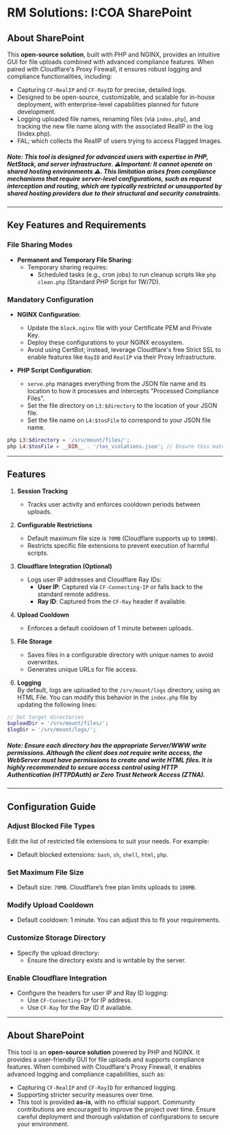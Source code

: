 # RM Solutions: I:COA SharePoint

## About SharePoint  

This **open-source solution**, built with PHP and NGINX, provides an intuitive GUI for file uploads combined with advanced compliance features. When paired with Cloudflare's Proxy Firewall, it ensures robust logging and compliance functionalities, including:

- Capturing `CF-RealIP` and `CF-RayID` for precise, detailed logs.
- Designed to be open-source, customizable, and scalable for in-house deployment, with enterprise-level capabilities planned for future development.
- Logging uploaded file names, renaming files (via `index.php`), and tracking the new file name along with the associated RealIP in the log (Index.php).
- FAL; which collects the RealIP of users trying to access Flagged Images.

##### **Note**: This tool is designed for advanced users with expertise in PHP, NetStack, and server infrastructure. ⚠️**Important**: It **cannot** operate on shared hosting environments ⚠️. This limitation arises from compliance mechanisms that require server-level configurations, such as request interception and routing, which are typically restricted or unsupported by shared hosting providers due to their structural and security constraints.
---

## Key Features and Requirements

### File Sharing Modes
- **Permanent and Temporary File Sharing**:
  - Temporary sharing requires:
    - Scheduled tasks (e.g., cron jobs) to run cleanup scripts like `php clean.php` (Standard PHP Script for 1W/7D).

### Mandatory Configuration
- **NGINX Configuration**:
  - Update the `block.nginx` file with your Certificate PEM and Private Key.
  - Deploy these configurations to your NGINX ecosystem.
  - Avoid using CertBot; instead, leverage Cloudflare's free Strict SSL to enable features like `RayID` and `RealIP` via their Proxy Infrastructure.
 
- **PHP Script Configuration**:  
  - `serve.php` manages everything from the JSON file name and its location to how it processes and intercepts "Processed Compliance Files".
  - Set the file directory on `L3:$directory` to the location of your JSON file.  
  - Set the file name on `L4:$tosFile` to correspond to your JSON file name.  

```php
php L3:$directory = '/srv/mount/files/';
php L4:$tosFile = __DIR__ . '/tos_violations.json'; // Ensure this matches your setup
```
---

## Features

1. **Session Tracking**  
   - Tracks user activity and enforces cooldown periods between uploads.

2. **Configurable Restrictions**  
   - Default maximum file size is `70MB` (Cloudflare supports up to `100MB`).
   - Restricts specific file extensions to prevent execution of harmful scripts.

3. **Cloudflare Integration (Optional)**  
   - Logs user IP addresses and Cloudflare Ray IDs:
     - **User IP**: Captured via `CF-Connecting-IP` or falls back to the standard remote address.
     - **Ray ID**: Captured from the `CF-Ray` header if available.

4. **Upload Cooldown**  
   - Enforces a default cooldown of 1 minute between uploads.

5. **File Storage**  
   - Saves files in a configurable directory with unique names to avoid overwrites.
   - Generates unique URLs for file access.
     
6. **Logging**  
By default, logs are uploaded to the `/srv/mount/logs` directory, using an HTML File. You can modify this behavior in the `index.php` file by updating the following lines:  

```php
// Set target directories
$uploadDir = '/srv/mount/files/';
$logDir = '/srv/mount/logs/';
```

##### *Note: Ensure each directory has the appropriate Server/WWW write permissions. Although the client does not require write access, the WebServer must have permissions to create and write HTML files. It is highly recommended to secure access control using HTTP Authentication (HTTPDAuth) or Zero Trust Network Access (ZTNA).*
---

## Configuration Guide

### Adjust Blocked File Types
Edit the list of restricted file extensions to suit your needs. For example:
- Default blocked extensions: `bash`, `sh`, `shell`, `html`, `php`.

### Set Maximum File Size
- Default size: `70MB`. Cloudflare’s free plan limits uploads to `100MB`.

### Modify Upload Cooldown
- Default cooldown: 1 minute. You can adjust this to fit your requirements.

### Customize Storage Directory
- Specify the upload directory:
  - Ensure the directory exists and is writable by the server.

### Enable Cloudflare Integration
- Configure the headers for user IP and Ray ID logging:
  - Use `CF-Connecting-IP` for IP address.
  - Use `CF-Ray` for the Ray ID if available.

---


## About SharePoint

This tool is an **open-source solution** powered by PHP and NGINX. It provides a user-friendly GUI for file uploads and supports compliance features. When combined with Cloudflare's Proxy Firewall, it enables advanced logging and compliance capabilities, such as:
- Capturing `CF-RealIP` and `CF-RayID` for enhanced logging.
- Supporting stricter security measures over time.
- This tool is provided **as-is**, with no official support. Community contributions are encouraged to improve the project over time. Ensure careful deployment and thorough validation of configurations to secure your environment.
